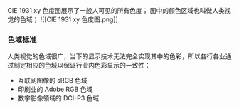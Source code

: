 CIE 1931 xy 色度图展示了一般人可见的所有色度；
图中的颜色区域也叫做人类视觉的色域；
![[CIE 1931 xy 色度图.png]]
### 色域标准
人类视觉的色域很广，当下的显示技术无法完全实现其中的色彩，所以各行各业通过制定相应的色域以保证行业内色彩显示的一致性：
- 互联网图像的 sRGB 色域
- 印刷业的 Adobe RGB 色域
- 数字影像领域的 DCI-P3 色域